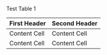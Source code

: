 Test Table 1

| First Header  | Second Header |
| ------------- | ------------- |
| Content Cell  | Content Cell  |
| Content Cell  | Content Cell  |